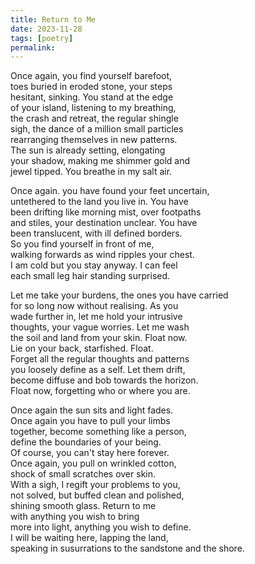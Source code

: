```yaml
---
title: Return to Me
date: 2023-11-28
tags: [poetry]
permalink:
---
```


Once again, you find yourself barefoot,   
toes buried in eroded stone, your steps  
hesitant, sinking. You stand at the edge  
of your island, listening to my breathing,  
the crash and retreat, the regular shingle  
sigh, the dance of a million small particles  
rearranging themselves in new patterns.   
The sun is already setting, elongating   
your shadow, making me shimmer gold and  
jewel tipped. You breathe in my salt air. 

Once again. you have found your feet uncertain,  
untethered to the land you live in. You have  
been drifting like morning mist, over footpaths  
and stiles, your destination unclear. You have   
been translucent, with ill defined borders.  
So you find yourself in front of me,   
walking forwards as wind ripples your chest.  
I am cold but you stay anyway. I can feel   
each small leg hair standing surprised. 

Let me take your burdens, the ones you have carried  
for so long now without realising. As you  
wade further in, let me hold your intrusive   
thoughts, your vague worries. Let me wash  
the soil and land from your skin. Float now.   
Lie on your back, starfished. Float.  
Forget all the regular thoughts and patterns   
you loosely define as a self. Let them drift,  
become diffuse and bob towards the horizon.   
Float now, forgetting who or where you are.  

Once again the sun sits and light fades.  
Once again you have to pull your limbs  
together, become something like a person,   
define the boundaries of your being.   
Of course, you can't stay here forever.  
Once again, you pull on wrinkled cotton,  
shock of small scratches over skin.   
With a sigh, I regift your problems to you,  
not solved, but buffed clean and polished,  
shining smooth glass. Return to me    
with anything you wish to bring   
more into light, anything you wish to define.  
I will be waiting here, lapping the land,  
speaking in susurrations to the sandstone and the shore.  
 
